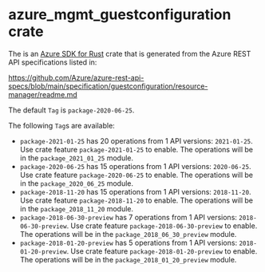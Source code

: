 # azure_mgmt_guestconfiguration crate

The is an [Azure SDK for Rust](https://github.com/Azure/azure-sdk-for-rust) crate that is generated from the Azure REST API specifications listed in:

https://github.com/Azure/azure-rest-api-specs/blob/main/specification/guestconfiguration/resource-manager/readme.md

The default `Tag` is `package-2020-06-25`.

The following `Tag`s are available:

- `package-2021-01-25` has 20 operations from 1 API versions: `2021-01-25`. Use crate feature `package-2021-01-25` to enable. The operations will be in the `package_2021_01_25` module.
- `package-2020-06-25` has 15 operations from 1 API versions: `2020-06-25`. Use crate feature `package-2020-06-25` to enable. The operations will be in the `package_2020_06_25` module.
- `package-2018-11-20` has 15 operations from 1 API versions: `2018-11-20`. Use crate feature `package-2018-11-20` to enable. The operations will be in the `package_2018_11_20` module.
- `package-2018-06-30-preview` has 7 operations from 1 API versions: `2018-06-30-preview`. Use crate feature `package-2018-06-30-preview` to enable. The operations will be in the `package_2018_06_30_preview` module.
- `package-2018-01-20-preview` has 5 operations from 1 API versions: `2018-01-20-preview`. Use crate feature `package-2018-01-20-preview` to enable. The operations will be in the `package_2018_01_20_preview` module.